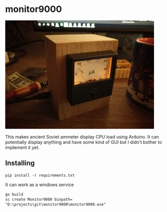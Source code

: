# monitor9000 

![RECLibboard](img/monitor.jpg)

This makes ancient Soviet ammeter display CPU load using Arduino. It can potentially display anything and have some kind of GUI but I didn't bother to implement it yet. 

## Installing
```
pip install -r requirements.txt
```

It can work as a windows service
```
go build 
sc create Monitor9000 binpath= "D:\projects\git\monitor9000\monitor9000.exe"
```
